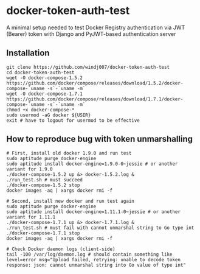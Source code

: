 # docker-token-auth-test
A minimal setup needed to test Docker Registry authentication via JWT (Bearer) token with Django and PyJWT-based authentication server

## Installation

    git clone https://github.com/windj007/docker-token-auth-test
    cd docker-token-auth-test
    wget -O docker-compose-1.5.2 https://github.com/docker/compose/releases/download/1.5.2/docker-compose-`uname -s`-`uname -m`
    wget -O docker-compose-1.7.1 https://github.com/docker/compose/releases/download/1.7.1/docker-compose-`uname -s`-`uname -m`
    chmod +x docker-compose-*
    sudo usermod -aG docker ${USER}
    exit # have to logout for usermod to be effective


## How to reproduce bug with token unmarshalling

    # First, install old docker 1.9.0 and run test
    sudo aptitude purge docker-engine
    sudo aptitude install docker-engine=1.9.0-0~jessie # or another variant for 1.9.0
    ./docker-compose-1.5.2 up &> docker-1.5.2.log &
    ./run_test.sh # must succeed
    ./docker-compose-1.5.2 stop
    docker images -aq | xargs docker rmi -f

    # Second, install new docker and run test again
    sudo aptitude purge docker-engine
    sudo aptitude install docker-engine=1.11.1-0~jessie # or another variant for 1.11.1
    ./docker-compose-1.7.1 up &> docker-1.7.1.log &
    ./run_test.sh # must fail with cannot unmarshal string to Go type int
    ./docker-compose-1.7.1 stop
    docker images -aq | xargs docker rmi -f

    # Check Docker daemon logs (client-side)
    tail -100 /var/log/daemon.log # should contain something like level=error msg="Upload failed, retrying: unable to decode token response: json: cannot unmarshal string into Go value of type int"
